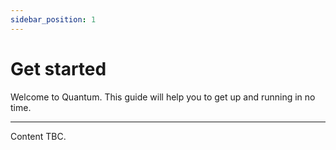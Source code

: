 ```yaml
---
sidebar_position: 1
---
```


# Get started

Welcome to Quantum. This guide will help you to get up and running in no time.
_______________________________________________________________________________

Content TBC.